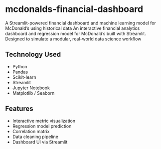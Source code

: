 # mcdonalds-financial-dashboard
A Streamlit-powered financial dashboard and machine learning model for McDonald’s using historical data
An interactive financial analytics dashboard and regression model for McDonald’s built with Streamlit. Designed to simulate a modular, real-world data science workflow 
## Technology Used
- Python
- Pandas
- Scikit-learn
- Streamlit
- Jupyter Notebook
- Matplotlib / Seaborn 
## Features 
- Interactive metric visualization
- Regression model prediction
- Correlation matrix
- Data cleaning pipeline
- Dashboard UI via Streamlit
